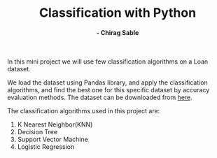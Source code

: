 <h1 align='center'> Classification with Python</h1>
<h4 align='center'>- Chirag Sable</h4><br>

In this mini project we will use few classification algorithms on a Loan dataset.

We load the dataset using Pandas library, and apply the classification algorithms, and find the best one for this specific dataset by accuracy evaluation methods. The dataset can be downloaded from [here](https://s3-api.us-geo.objectstorage.softlayer.net/cf-courses-data/CognitiveClass/ML0101ENv3/labs/loan_train.csv).

The classification algorithms used in this project are:
1. K Nearest Neighbor(KNN)
2. Decision Tree
3. Support Vector Machine
4. Logistic Regression
